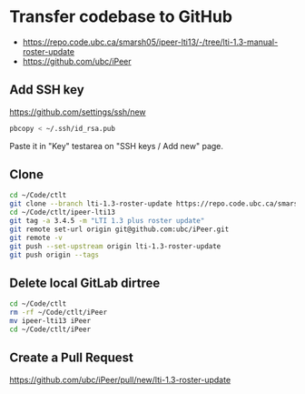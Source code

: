 # Transfer codebase to GitHub

- <https://repo.code.ubc.ca/smarsh05/ipeer-lti13/-/tree/lti-1.3-manual-roster-update>
- <https://github.com/ubc/iPeer>

## Add SSH key

<https://github.com/settings/ssh/new>

```bash
pbcopy < ~/.ssh/id_rsa.pub
```

Paste it in "Key" testarea on "SSH keys / Add new" page.

## Clone

```bash
cd ~/Code/ctlt
git clone --branch lti-1.3-roster-update https://repo.code.ubc.ca/smarsh05/ipeer-lti13
cd ~/Code/ctlt/ipeer-lti13
git tag -a 3.4.5 -m "LTI 1.3 plus roster update"
git remote set-url origin git@github.com:ubc/iPeer.git
git remote -v
git push --set-upstream origin lti-1.3-roster-update
git push origin --tags
```

## Delete local GitLab dirtree

```bash
cd ~/Code/ctlt
rm -rf ~/Code/ctlt/iPeer
mv ipeer-lti13 iPeer
cd ~/Code/ctlt/iPeer
```

## Create a Pull Request

<https://github.com/ubc/iPeer/pull/new/lti-1.3-roster-update>
